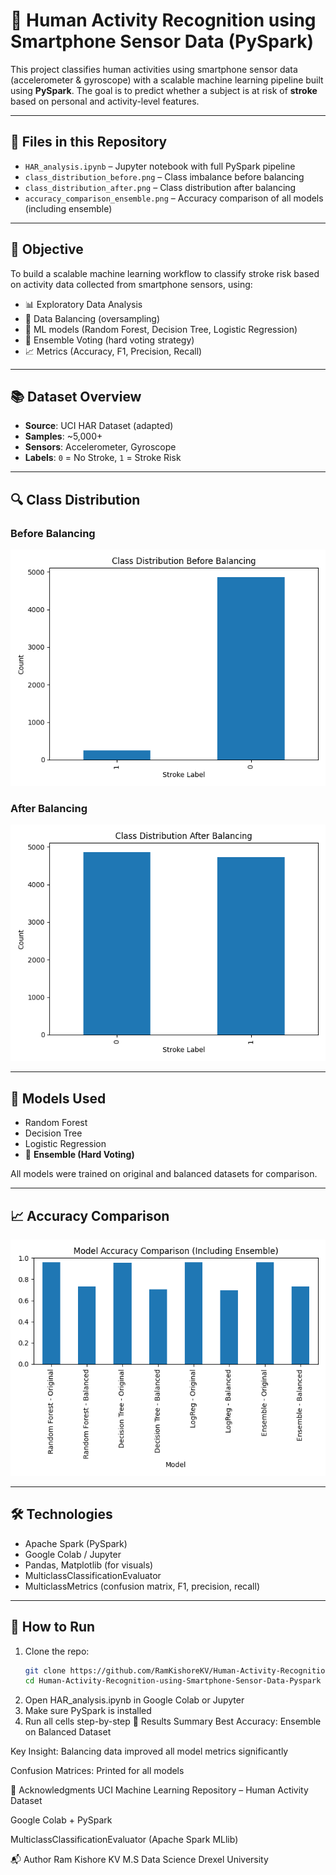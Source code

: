 # 📱 Human Activity Recognition using Smartphone Sensor Data (PySpark)

This project classifies human activities using smartphone sensor data (accelerometer & gyroscope) with a scalable machine learning pipeline built using **PySpark**. The goal is to predict whether a subject is at risk of **stroke** based on personal and activity-level features.

---

## 📂 Files in this Repository

- `HAR_analysis.ipynb` – Jupyter notebook with full PySpark pipeline
- `class_distribution_before.png` – Class imbalance before balancing
- `class_distribution_after.png` – Class distribution after balancing
- `accuracy_comparison_ensemble.png` – Accuracy comparison of all models (including ensemble)

---

## 🎯 Objective

To build a scalable machine learning workflow to classify stroke risk based on activity data collected from smartphone sensors, using:

- 📊 Exploratory Data Analysis
- 🔄 Data Balancing (oversampling)
- 🧠 ML models (Random Forest, Decision Tree, Logistic Regression)
- 🧠 Ensemble Voting (hard voting strategy)
- 📈 Metrics (Accuracy, F1, Precision, Recall)

---

## 📚 Dataset Overview

- **Source**: UCI HAR Dataset (adapted)
- **Samples**: ~5,000+
- **Sensors**: Accelerometer, Gyroscope
- **Labels**: `0` = No Stroke, `1` = Stroke Risk

---

## 🔍 Class Distribution

### Before Balancing
![Before Balancing](./class_distribution_before.png)

### After Balancing
![After Balancing](./class_distribution_after.png)

---

## 🧠 Models Used

- Random Forest
- Decision Tree
- Logistic Regression
- 🧠 **Ensemble (Hard Voting)**

All models were trained on original and balanced datasets for comparison.

---

## 📈 Accuracy Comparison

![Model Accuracy Comparison](./accuracy_comparison_ensemble.png)

---

## 🛠️ Technologies

- Apache Spark (PySpark)
- Google Colab / Jupyter
- Pandas, Matplotlib (for visuals)
- MulticlassClassificationEvaluator
- MulticlassMetrics (confusion matrix, F1, precision, recall)

---

## 🚀 How to Run

1. Clone the repo:
   ```bash
   git clone https://github.com/RamKishoreKV/Human-Activity-Recognition-PySpark.git
   cd Human-Activity-Recognition-using-Smartphone-Sensor-Data-Pyspark
2. Open HAR_analysis.ipynb in Google Colab or Jupyter
3. Make sure PySpark is installed
4. Run all cells step-by-step
📌 Results Summary
Best Accuracy: Ensemble on Balanced Dataset

Key Insight: Balancing data improved all model metrics significantly

Confusion Matrices: Printed for all models

🙌 Acknowledgments
UCI Machine Learning Repository – Human Activity Dataset

Google Colab + PySpark

MulticlassClassificationEvaluator (Apache Spark MLlib)

📬 Author
Ram Kishore KV
M.S Data Science
Drexel University




